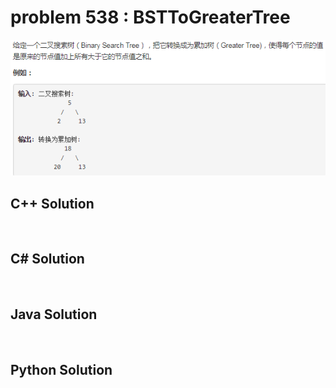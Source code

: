 
# problem 538 : BSTToGreaterTree

<img src="https://github.com/Peefy/PeefyLeetCode/blob/master/doc/501-600/538.BSTToGreaterTree/problem.png"/>

## C++ Solution

```c++



```

## C# Solution

```csharp



```

## Java Solution

```java



```

## Python Solution

```python



```






